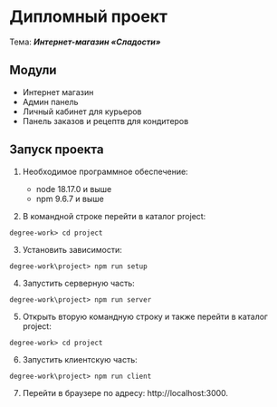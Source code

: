 # Дипломный проект

Тема: **_Интернет-магазин «Сладости»_**

## Модули 
- Интернет магазин
- Админ панель
- Личный кабинет для курьеров
- Панель заказов и рецептв для кондитеров

## Запуск проекта

1. Необходимое программное обеспечение:

   - node 18.17.0 и выше
   - npm 9.6.7 и выше

2. В командной строке перейти в каталог project:

  ```console
 degree-work> cd project
  ```

3. Установить зависимости:

  ```console
 degree-work\project> npm run setup
  ```

4. Запустить серверную часть:

  ```console
degree-work\project> npm run server
  ```

5. Открыть вторую командную строку и также перейти в каталог project:

  ```console
 degree-work> cd project
  ```
6. Запустить клиентскую часть:

  ```console
 degree-work\project> npm run client
  ```

7. Перейти в браузере по адресу: http://localhost:3000.
